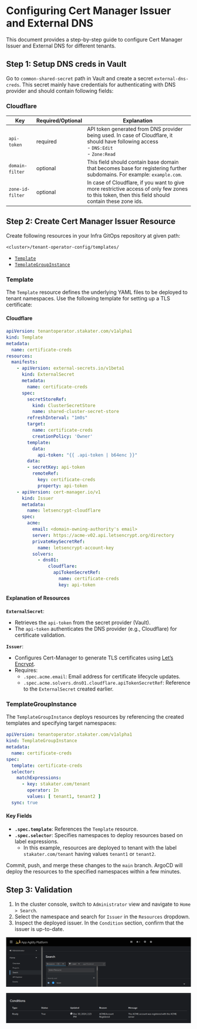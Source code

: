 # Configuring Cert Manager Issuer and External DNS

This document provides a step-by-step guide to configure Cert Manager Issuer and External DNS for different tenants.

## Step 1: Setup DNS creds in Vault

Go to `common-shared-secret` path in Vault and create a secret `external-dns-creds`. This secret mainly have credentials for authenticating with DNS provider and should contain following fields:

### Cloudflare

| Key | Required/Optional | Explanation |
|----------|----------|----------|
| `api-token`   | required   | API token generated from DNS provider being used. In case of Cloudflare, it should have following access <br> - `DNS:Edit` <br> - `Zone:Read`   |
| `domain-filter`    | optional   | This field should contain base domain that becomes base for registering further subdomains. For example: `example.com`.   |
| `zone-id-filter`| optional   | In case of Cloudflare, if you want to give more restrictive access of only few zones to this token, then this field should contain these zone ids.

## Step 2: Create Cert Manager Issuer Resource

Create following resources in your Infra GitOps repository at given path:

```plaintext
<cluster>/tenant-operator-config/templates/
```

- [`Template`](https://docs.stakater.com/mto/main/crds-api-reference/template.html)
- [`TemplateGroupInstance`](https://docs.stakater.com/mto/main/crds-api-reference/template-group-instance.html)

### Template

The `Template` resource defines the underlying YAML files to be deployed to tenant namespaces. Use the following template for setting up a TLS certificate:

#### Cloudflare

```yaml
apiVersion: tenantoperator.stakater.com/v1alpha1
kind: Template
metadata:
  name: certificate-creds
resources:
  manifests:
    - apiVersion: external-secrets.io/v1beta1
      kind: ExternalSecret
      metadata:
        name: certificate-creds
      spec:
        secretStoreRef:
          kind: ClusterSecretStore
          name: shared-cluster-secret-store
        refreshInterval: "1m0s"
        target:
          name: certificate-creds
          creationPolicy: 'Owner'
        template:
          data:
            api-token: "{{ .api-token | b64enc }}"
        data:
        - secretKey: api-token
          remoteRef:
            key: certificate-creds
            property: api-token
    - apiVersion: cert-manager.io/v1
      kind: Issuer
      metadata:
        name: letsencrypt-cloudflare
      spec:
        acme:
          email: <domain-owning-authority's email>
          server: https://acme-v02.api.letsencrypt.org/directory
          privateKeySecretRef:
            name: letsencrypt-account-key
          solvers:
            - dns01:
                cloudflare:
                  apiTokenSecretRef:
                    name: certificate-creds
                    key: api-token
```

#### Explanation of Resources

**`ExternalSecret`**:

- Retrieves the `api-token` from the secret provider (Vault).
- The `api-token` authenticates the DNS provider (e.g., Cloudflare) for certificate validation.

**`Issuer`**:

- Configures Cert-Manager to generate TLS certificates using [Let’s Encrypt](https://letsencrypt.org/).
- Requires:
    - `.spec.acme.email`: Email address for certificate lifecycle updates.
    - `.spec.acme.solvers.dns01.cloudflare.apiTokenSecretRef`: Reference to the `ExternalSecret` created earlier.

### TemplateGroupInstance

The `TemplateGroupInstance` deploys resources by referencing the created templates and specifying target namespaces:

```yaml
apiVersion: tenantoperator.stakater.com/v1alpha1
kind: TemplateGroupInstance
metadata:
  name: certificate-creds
spec:
  template: certificate-creds
  selector:
    matchExpressions:
      - key: stakater.com/tenant
        operator: In
        values: [ tenant1, tenant2 ]
  sync: true
```

#### Key Fields

- **`.spec.template`**: References the `Template` resource.
- **`.spec.selector`**: Specifies namespaces to deploy resources based on label expressions.
    - In this example, resources are deployed to tenant with the label `stakater.com/tenant` having values `tenant1` or `tenant2`.

Commit, push, and merge these changes to the `main` branch. ArgoCD will deploy the resources to the specified namespaces within a few minutes.

## Step 3: Validation

1. In the cluster console, switch to `Administrator` view and navigate to `Home > Search`.
1. Select the namespace and search for `Issuer` in the `Resources` dropdown.
1. Inspect the deployed issuer. In the `Condition` section, confirm that the issuer is up-to-date.

![OpenShift Console](images/console.png)

![Issuer Details](images/issuer-status.png)
